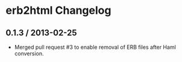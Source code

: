 # erb2html Changelog

## 0.1.3 / 2013-02-25

* Merged pull request #3 to enable removal of ERB files after Haml conversion.
